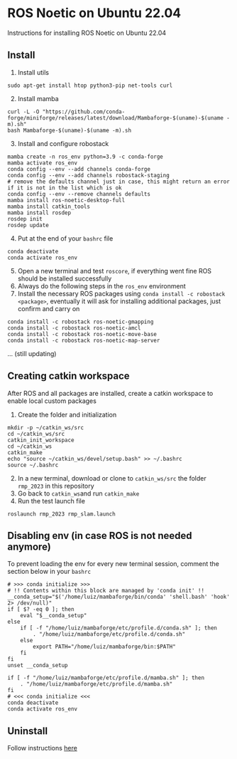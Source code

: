 # ROS Noetic on Ubuntu 22.04
Instructions for installing ROS Noetic on Ubuntu 22.04

## Install

1. Install utils
```shell
sudo apt-get install htop python3-pip net-tools curl
```
2. Install mamba
```shell
curl -L -O "https://github.com/conda-forge/miniforge/releases/latest/download/Mambaforge-$(uname)-$(uname -m).sh"
bash Mambaforge-$(uname)-$(uname -m).sh
```
3. Install and configure robostack
```shell
mamba create -n ros_env python=3.9 -c conda-forge
mamba activate ros_env
conda config --env --add channels conda-forge
conda config --env --add channels robostack-staging
# remove the defaults channel just in case, this might return an error if it is not in the list which is ok
conda config --env --remove channels defaults
mamba install ros-noetic-desktop-full
mamba install catkin_tools
mamba install rosdep
rosdep init
rosdep update
```
4. Put at the end of your `bashrc` file
```shell
conda deactivate
conda activate ros_env
```
5. Open a new terminal and test `roscore`, if everything went fine ROS should be installed successfully
6. Always do the following steps in the `ros_env` environment
7. Install the necessary ROS packages using `conda install -c robostack <package>`, eventually it will ask for installing additional packages, just confirm and carry on
```shell
conda install -c robostack ros-noetic-gmapping
conda install -c robostack ros-noetic-amcl
conda install -c robostack ros-noetic-move-base
conda install -c robostack ros-noetic-map-server
```
... (still updating)

## Creating catkin workspace
After ROS and all packages are installed, create a catkin workspace to enable local custom packages
1. Create the folder and initialization
```shell
mkdir -p ~/catkin_ws/src
cd ~/catkin_ws/src
catkin_init_workspace
cd ~/catkin_ws
catkin_make
echo "source ~/catkin_ws/devel/setup.bash" >> ~/.bashrc
source ~/.bashrc
```
2. In a new terminal, download or clone to `catkin_ws/src` the folder `rmp_2023` in this repository
3. Go back to `catkin_ws`and run `catkin_make`
4. Run the test launch file
```shell
roslaunch rmp_2023 rmp_slam.launch
```

## Disabling env (in case ROS is not needed anymore)

To prevent loading the env for every new terminal session, comment the section below in your `bashrc`
```shell
# >>> conda initialize >>>
# !! Contents within this block are managed by 'conda init' !!
__conda_setup="$('/home/luiz/mambaforge/bin/conda' 'shell.bash' 'hook' 2> /dev/null)"
if [ $? -eq 0 ]; then
    eval "$__conda_setup"
else
    if [ -f "/home/luiz/mambaforge/etc/profile.d/conda.sh" ]; then
        . "/home/luiz/mambaforge/etc/profile.d/conda.sh"
    else
        export PATH="/home/luiz/mambaforge/bin:$PATH"
    fi
fi
unset __conda_setup

if [ -f "/home/luiz/mambaforge/etc/profile.d/mamba.sh" ]; then
    . "/home/luiz/mambaforge/etc/profile.d/mamba.sh"
fi
# <<< conda initialize <<<
conda deactivate
conda activate ros_env
```

## Uninstall

Follow instructions [here](https://github.com/conda-forge/miniforge#uninstallation)
